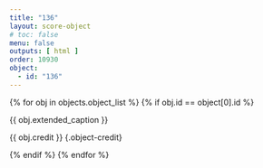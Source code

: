 ```yaml
---
title: "136"
layout: score-object
# toc: false
menu: false
outputs: [ html ]
order: 10930
object:
  - id: "136"
---
```


{% for obj in objects.object_list %}
{% if obj.id == object[0].id %}

{{ obj.extended_caption }}

{{ obj.credit }} {.object-credit}

{% endif %}
{% endfor %}
